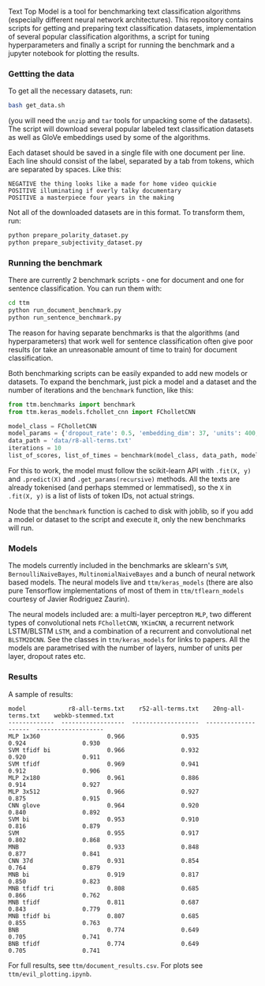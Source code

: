 Text Top Model is a tool for benchmarking text classification algorithms (especially different 
neural network architectures). This repository contains scripts for getting and preparing text 
classification datasets, implementation of several popular classification algorithms, a script 
for tuning hyperparameters and finally a script for running the benchmark and a jupyter notebook 
for plotting the results. 
 
### Gettting the data
To get all the necessary datasets, run:
```bash
bash get_data.sh
```
(you will need the `unzip` and `tar` tools for unpacking some of the datasets). The script will download several popular labeled text classification datasets as well as GloVe embeddings used by some of the algorithms.

Each dataset should be saved in a single file with one document per line. Each line should consist of the label, separated by a tab from tokens, which are separated by spaces. Like this:

```text
NEGATIVE the thing looks like a made for home video quickie
POSITIVE illuminating if overly talky documentary
POSITIVE a masterpiece four years in the making
```

Not all of the downloaded datasets are in this format. To transform them, run:

```bash
python prepare_polarity_dataset.py
python prepare_subjectivity_dataset.py
```

### Running the benchmark
There are currently 2 benchmark scripts - one for document and one for sentence classification. 
You can run them with:
```bash
cd ttm
python run_document_benchmark.py
python run_sentence_benchmark.py
```
The reason for having separate benchmarks is that the algorithms (and hyperparameters) that work well for sentence classification often give poor results (or take an unreasonable amount of time to train) for document classification.

Both benchmarking scripts can be easily expanded to add new models or datasets. To expand the 
benchmark, just pick a model and a dataset and the number of iterations and the `benchmark` 
function, like this:

```python
from ttm.benchmarks import benchmark
from ttm.keras_models.fchollet_cnn import FCholletCNN

model_class = FCholletCNN
model_params = {'dropout_rate': 0.5, 'embedding_dim': 37, 'units': 400, 'epochs': 30}
data_path = 'data/r8-all-terms.txt'
iterations = 10
list_of_scores, list_of_times = benchmark(model_class, data_path, model_params, iterations)
```

For this to work, the model must follow the scikit-learn API with `.fit(X, y)` and `.predict(X)` and `.get_params(recursive)` methods. All the texts are already tokenised (and perhaps stemmed or lemmatised), so the `X` in `.fit(X, y)` is a list of lists of token IDs, not actual strings.

Node that the `benchmark` function is cached to disk with joblib, so if you add a model or dataset to the script and execute it, only the new benchmarks will run. 

### Models
The models currently included in the benchmarks are sklearn's `SVM`, `BernoulliNaiveBayes`, `MultinomialNaiveBayes` and a bunch of neural network based models. The neural models live and `ttm/keras_models` (there are also pure Tensorflow implementations of most of them in `ttm/tflearn_models` courtesy of Javier Rodriguez Zaurin). 

The neural models included are: a multi-layer perceptron `MLP`, two different types of convolutional nets `FCholletCNN`, `YKimCNN`, a recurrent network LSTM/BLSTM `LSTM`, and a combination of a recurrent and convolutional net `BLSTM2DCNN`. See the classes in `ttm/keras_models` for links to papers. All the models are parametrised with the number of layers, number of units per layer, dropout rates etc. 
 
### Results
A sample of results:
```
model            r8-all-terms.txt    r52-all-terms.txt    20ng-all-terms.txt    webkb-stemmed.txt
-------------  ------------------  -------------------  --------------------  -------------------
MLP 1x360                   0.966                0.935                 0.924                0.930
SVM tfidf bi                0.966                0.932                 0.920                0.911
SVM tfidf                   0.969                0.941                 0.912                0.906
MLP 2x180                   0.961                0.886                 0.914                0.927
MLP 3x512                   0.966                0.927                 0.875                0.915
CNN glove                   0.964                0.920                 0.840                0.892
SVM bi                      0.953                0.910                 0.816                0.879
SVM                         0.955                0.917                 0.802                0.868
MNB                         0.933                0.848                 0.877                0.841
CNN 37d                     0.931                0.854                 0.764                0.879
MNB bi                      0.919                0.817                 0.850                0.823
MNB tfidf tri               0.808                0.685                 0.866                0.762
MNB tfidf                   0.811                0.687                 0.843                0.779
MNB tfidf bi                0.807                0.685                 0.855                0.763
BNB                         0.774                0.649                 0.705                0.741
BNB tfidf                   0.774                0.649                 0.705                0.741
```
For full results, see `ttm/document_results.csv`. For plots see `ttm/evil_plotting.ipynb`.
